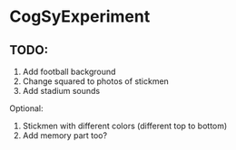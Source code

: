 # CogSyExperiment

## TODO:

1. Add football background
2. Change squared to photos of stickmen
3. Add stadium sounds 


Optional: 

1. Stickmen with different colors (different top to bottom) 
2. Add memory part too? 
